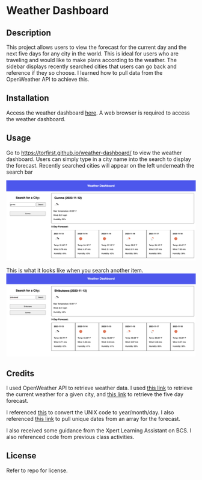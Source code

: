 # Weather Dashboard

## Description

This project allows users to view the forecast for the current day and the next five days for any city in the world. This is ideal for users who are traveling and would like to make plans according to the weather. The sidebar displays recently searched cities that users can go back and reference if they so choose. I learned how to pull data from the OpenWeather API to achieve this.

## Installation

Access the weather dashboard [here](https://torfirst.github.io/weather-dashboard/). A web browser is required to access the weather dashboard. 

## Usage

Go to https://torfirst.github.io/weather-dashboard/ to view the weather dashboard. Users can simply type in a city name into the search to display the forecast. Recently searched cities will appear on the left underneath the search bar 

![This is what it looks like when you search something for the first time.](/assets/images/first-search.png)

This is what it looks like when you search another item. ![Notice how the most recent search appears on top](/assets/images/second-search.png)

## Credits

I used OpenWeather API to retrieve weather data. I used [this link](https://openweathermap.org/current) to retrieve the current weather for a given city, and [this link](https://openweathermap.org/forecast5) to retrieve the five day forecast. 

I referenced [this](https://www.geeksforgeeks.org/how-to-convert-unix-timestamp-to-time-in-javascript/#) to convert the UNIX code to year/month/day. I also referenced [this link](https://developer.mozilla.org/en-US/docs/Web/JavaScript/Reference/Global_Objects/Set) to pull unique dates from an array for the forecast.

I also received some guidance from the Xpert Learning Assistant on BCS. I also referenced code from previous class activities. 


## License

Refer to repo for license.
